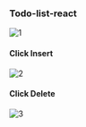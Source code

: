 ### Todo-list-react

![1](https://user-images.githubusercontent.com/26092150/47142202-6798f080-d290-11e8-9715-415736a916df.JPG)
#### Click Insert
![2](https://user-images.githubusercontent.com/26092150/47142200-67005a00-d290-11e8-92ba-bbbaa11752fd.JPG)
#### Click Delete
![3](https://user-images.githubusercontent.com/26092150/47142201-67005a00-d290-11e8-9249-77be6a6c42b4.JPG)
